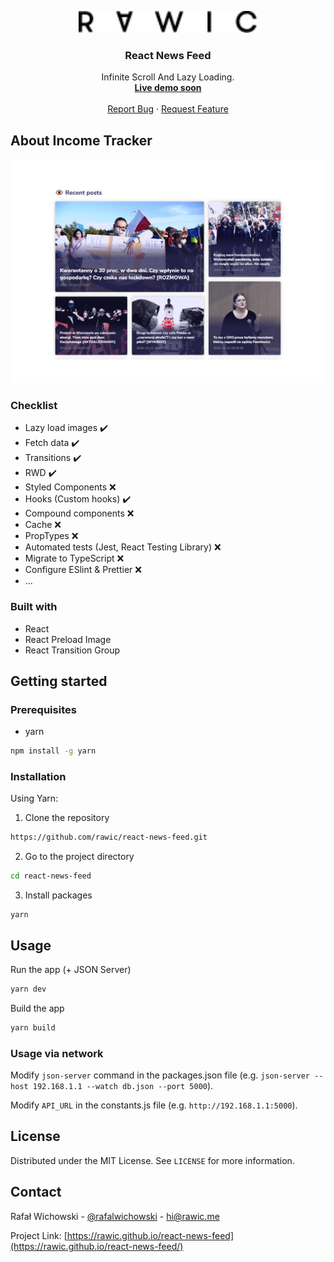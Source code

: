 <p align="center">
  <a href="https://github.com/rawic/react-news-feed">
    <img src="readme/logo.svg" height="35" alt="rawic.me Logo">
  </a>

  <h3 align="center">React News Feed</h3>

  <p align="center">
    Infinite Scroll And Lazy Loading.
    <br />
    <a href="https://github.com/rawic/react-news-feed" target="_blank" rel="noopener noreferrer"><strong>Live demo soon</strong></a>
    <br />
    <br />
    <a href="https://github.com/rawic/react-news-feed/issues">Report Bug</a>
    ·
    <a href="https://github.com/rawic/react-news-feed/issues">Request Feature</a>
  </p>
</p>

## About Income Tracker

<a align="center" href="https://github.com/rawic/react-news-feed" rel="nofollow noopener noreferrer" target="blank">
  <img src="readme/app-screenshot.jpg" alt="rawic.me - home page" style="max-width: 100%;">
</a>

### Checklist

- Lazy load images ✔️
- Fetch data ✔️
- Transitions ✔️
- RWD ✔️
- Styled Components ❌
- Hooks (Custom hooks) ✔️
- Compound components ❌
- Cache ❌
- PropTypes ❌
- Automated tests (Jest, React Testing Library) ❌
- Migrate to TypeScript ❌
- Configure ESlint & Prettier ❌
- ...

### Built with

- React
- React Preload Image
- React Transition Group

## Getting started

### Prerequisites

- yarn

```sh
npm install -g yarn
```

### Installation

Using Yarn:

1. Clone the repository

```sh
https://github.com/rawic/react-news-feed.git
```

2. Go to the project directory

```sh
cd react-news-feed
```

3. Install packages

```
yarn
```

## Usage

Run the app (+ JSON Server)

```sh
yarn dev
```

Build the app

```sh
yarn build
```

### Usage via network

Modify `json-server` command in the packages.json file (e.g. `json-server --host 192.168.1.1 --watch db.json --port 5000`).

Modify `API_URL` in the constants.js file (e.g. `http://192.168.1.1:5000`).

## License

Distributed under the MIT License. See `LICENSE` for more information.

## Contact

Rafał Wichowski - [@rafalwichowski](https://twitter.com/rafalwichowski) - [hi@rawic.me](mailto:hi@rawic.me)

Project Link: [https://rawic.github.io/react-news-feed](https://rawic.github.io/react-news-feed/)

[app-screenshot]: readme/app-screenshot.jpg
